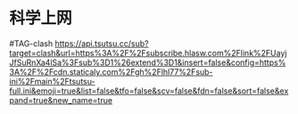 # 科学上网
#TAG-clash
https://api.tsutsu.cc/sub?target=clash&url=https%3A%2F%2Fsubscribe.hlasw.com%2Flink%2FUayjJfSuRnXa4lSa%3Fsub%3D1%26extend%3D1&insert=false&config=https%3A%2F%2Fcdn.staticaly.com%2Fgh%2Flhl77%2Fsub-ini%2Fmain%2Ftsutsu-full.ini&emoji=true&list=false&tfo=false&scv=false&fdn=false&sort=false&expand=true&new_name=true
